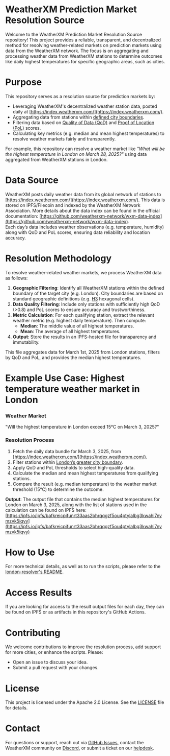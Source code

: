 # WeatherXM Prediction Market Resolution Source

Welcome to the WeatherXM Prediction Market Resolution Source repository!
This project provides a reliable, transparent, and decentralized method  for resolving 
weather-related markets on prediction markets using data from the WeatherXM network. 
The focus is on aggregating and processing weather data from WeatherXM stations to determine 
outcomes like daily highest temperatures for specific geographic areas, such as cities.

# Purpose

This repository serves as a resolution source for prediction markets by:

- Leveraging WeatherXM's decentralized weather station data, posted daily at [https://index.weatherxm.com/](https://index.weatherxm.com/).  
- Aggregating data from stations within [defined city boundaries](/london-resolver/geojson/london.geojson).  
- Filtering data based on [Quality of Data (QoD)](https://docs.weatherxm.com/rewards/quality-of-data) and [Proof of Location (PoL)](https://docs.weatherxm.com/rewards/proof-of-location) scores.
- Calculating key metrics (e.g. median and mean highest temperatures) to resolve weather markets fairly and transparently.

For example, this repository can resolve a weather market like _"What will be the highest temperature in London on March 28, 2025?"_ 
using data aggregated from WeatherXM stations in London.

# Data Source

WeatherXM posts daily weather data from its global network of stations to [https://index.weatherxm.com/](https://index.weatherxm.com/). 
This data is stored on IPFS/Filecoin and indexed by the WeatherXM Network Association. More details about the data index 
can be found in the official documentation: [https://github.com/weatherxm-network/wxm-data-index](https://github.com/weatherxm-network/wxm-data-index).  
Each day’s data includes weather observations (e.g. temperature, humidity) along with QoD and PoL scores, 
ensuring data reliability and location accuracy.

# Resolution Methodology

To resolve weather-related weather markets, we process WeatherXM data as follows:

1. **Geographic Filtering**: Identify all WeatherXM stations within the defined boundary of the target city (e.g. London). City boundaries are based on standard geographic definitions (e.g. [H3](https://github.com/uber/h3) hexagonal cells).  
2. **Data Quality Filtering**: Include only stations with sufficiently high QoD (>0.8) and PoL scores to ensure accuracy and trustworthiness.
3. **Metric Calculation**: For each qualifying station, extract the relevant weather metric (e.g. highest daily temperature). Then compute:  
   * **Median**: The middle value of all highest temperatures.
   * **Mean**: The average of all highest temperatures.
4. **Output**: Store the results in an IPFS-hosted file for transparency and immutability.

This file aggregates data for March 1st, 2025 from London stations, filters by QoD and PoL, and provides the median highest temperatures.

# Example Use Case: Highest temperature weather market in London

### Weather Market

"Will the highest temperature in London exceed 15°C on March 3, 2025?"

### Resolution Process

1. Fetch the daily data bundle for March 3, 2025, from [https://index.weatherxm.com/](https://index.weatherxm.com/).  
2. Filter stations within [London’s greater city boundary](/london-resolver/geojson/london.geojson).
3. Apply QoD and PoL thresholds to select high-quality data.
4. Calculate the median and mean highest temperatures from qualifying stations.
5. Compare the result (e.g. median temperature) to the weather market threshold (15°C) to determine the outcome.

**Output**: The output file that contains the median highest temperatures for London on March 3, 2025, 
along with the list of stations used in the calculation can be found on IPFS here:
[https://ipfs.io/ipfs/bafkreicpifunrt33aas2bhrqqgzf5ou4ptylalbg3kwahi7nymzvk5iqvy](https://ipfs.io/ipfs/bafkreicpifunrt33aas2bhrqqgzf5ou4ptylalbg3kwahi7nymzvk5iqvy)

# How to Use

For more technical details, as well as to run the scripts, please refer to the [london-resolver's README](/london-resolver).

# Access Results  

If you are looking for access to the result output files for each day, they can be found on IPFS or as artifacts in this repository's GitHub Actions.

# Contributing

We welcome contributions to improve the resolution process, add support for more cities, or enhance the scripts. Please:

* Open an issue to discuss your idea.  
* Submit a pull request with your changes.

# License

This project is licensed under the Apache 2.0 License. See the [LICENSE](/LICENSE) file for details.

# Contact

For questions or support, reach out via [GitHub Issues](/issues), contact the WeatherXM community on [Discord](https://weatherxm.com/discord), or submit a ticket on our [helpdesk](https://support.weatherxm.com/).

[image1]: <data:image/png;base64,iVBORw0KGgoAAAANSUhEUgAAAnAAAAAHCAYAAACIq3DzAAAAQUlEQVR4Xu3WMQ0AIADAMFziCFGYgx8FLOnRZwo25l4HAICO8QYAAP5m4AAAYgwcAECMgQMAiDFwAAAxBg4AIOYClIUh9UOLBN8AAAAASUVORK5CYII=>
